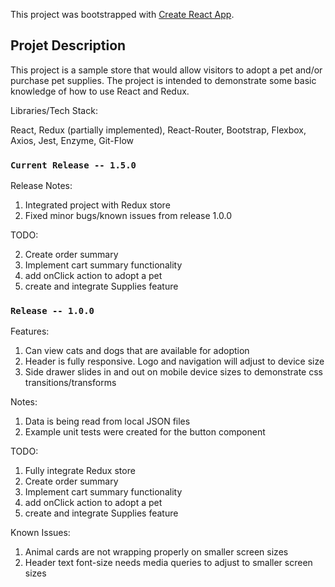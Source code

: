 This project was bootstrapped with [Create React App](https://github.com/facebook/create-react-app).

## Projet Description

This project is a sample store that would allow visitors to adopt a pet and/or purchase pet supplies.
The project is intended to demonstrate some basic knowledge of how to use React and Redux. 

Libraries/Tech Stack:

React, Redux (partially implemented), React-Router, Bootstrap, Flexbox,
Axios, Jest, Enzyme, Git-Flow


### `Current Release -- 1.5.0`

Release Notes:

1) Integrated project with Redux store
2) Fixed minor bugs/known issues from release 1.0.0 


TODO:

2) Create order summary
3) Implement cart summary functionality
3) add onClick action to adopt a pet
4) create and integrate Supplies feature


### `Release -- 1.0.0`

Features:

1) Can view cats and dogs that are available for adoption
2) Header is fully responsive. Logo and navigation will adjust to device size
3) Side drawer slides in and out on mobile device sizes to demonstrate css transitions/transforms


Notes:

1) Data is being read from local JSON files
2) Example unit tests were created for the button component

TODO:

1) Fully integrate Redux store
2) Create order summary
3) Implement cart summary functionality
3) add onClick action to adopt a pet
4) create and integrate Supplies feature
      
Known Issues:

1) Animal cards are not wrapping properly on smaller screen sizes
2) Header text font-size needs media queries to adjust to smaller screen sizes

